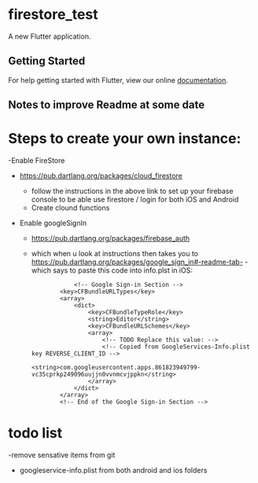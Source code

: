 # firestore_test

A new Flutter application.

## Getting Started

For help getting started with Flutter, view our online
[documentation](https://flutter.io/).

## Notes to improve Readme at some date

# Steps to create your own instance:

-Enable FireStore
  - https://pub.dartlang.org/packages/cloud_firestore
    - follow the instructions in the above link to set up your firebase console to be able use firestore / login for both iOS and Android
    - Create clound functions

- Enable googleSignIn
  - https://pub.dartlang.org/packages/firebase_auth
  - which when u look at instructions then takes you to https://pub.dartlang.org/packages/google_sign_in#-readme-tab-
    -which says to paste this code into info.plst in iOS:
    

				    <!-- Google Sign-in Section -->
				<key>CFBundleURLTypes</key>
				<array>
					<dict>
						<key>CFBundleTypeRole</key>
						<string>Editor</string>
						<key>CFBundleURLSchemes</key>
						<array>
							<!-- TODO Replace this value: -->
							<!-- Copied from GoogleServices-Info.plist key REVERSE_CLIENT_ID -->
							<string>com.googleusercontent.apps.861823949799-vc35cprkp249096uujjn0vvnmcvjppkn</string>
						</array>
					</dict>
				</array>
				<!-- End of the Google Sign-in Section -->
   



# todo list
-remove sensative items from git
 - googleservice-info.plist from both  android and ios folders
